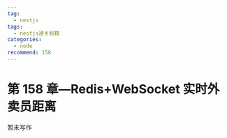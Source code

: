 ```yaml
---
tag:
  - nestjs
tags:
  - nestjs通关秘籍
categories:
  - node
recommend: 158
---
```


# 第 158 章—Redis+WebSocket 实时外卖员距离

暂未写作
